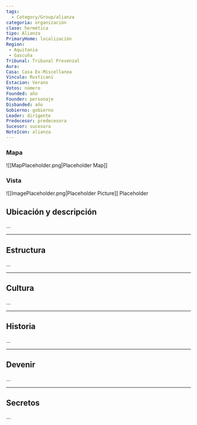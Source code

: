 ```yaml
---
tags:
  - Category/Group/alianza
categoria: organización
clase: hermética
tipo: Alianza
PrimaryHome: localización
Region:
 - Aquitania 
 - Gascuña 
Tribunal: Tribunal Provenzal 
Aura: 
Casa: Casa Ex-Miscellanea 
Vinculo: Rusticani 
Estacion: Verano 
Votos: número
Founded: año
Founder: personaje
Disbanded: año
Gobierno: gobierno
Leader: dirigente
Predecesor: predecesora
Sucesor: sucesora
NoteIcon: alianza
---
```

### Mapa
![[MapPlaceholder.png|Placeholder Map]]
### Vista
![[ImagePlaceholder.png|Placeholder Picture]]
Placeholder

## Ubicación y descripción
...
***
## Estructura
...
***
## Cultura
...
***
## Historia
...
***
## Devenir
...
***
## Secretos 
...
